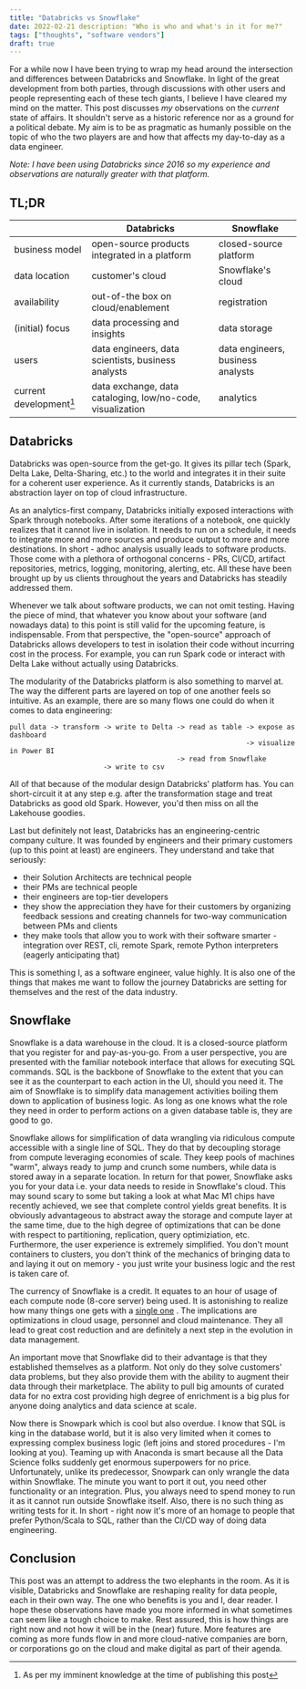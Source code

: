```yaml
---
title: "Databricks vs Snowflake"
date: 2022-02-21 description: "Who is who and what's in it for me?"
tags: ["thoughts", "software vendors"]
draft: true
---
```


For a while now I have been trying to wrap my head around the intersection and differences between Databricks and
Snowflake. In light of the great development from both parties, through discussions with other users and people
representing each of these tech giants, I believe I have cleared my mind on the matter. This post discusses _my_
observations on the _current_ state of affairs. It shouldn't serve as a historic reference nor as a ground for a
political debate. My aim is to be as pragmatic as humanly possible on the topic of who the two players are and how that
affects my day-to-day as a data engineer.

_Note: I have been using Databricks since 2016 so my experience and observations are naturally greater with that
platform._

## TL;DR

|                         | Databricks                                                 | Snowflake                         |
|-------------------------|------------------------------------------------------------|-----------------------------------|
| business model          | open-source products integrated in a platform              | closed-source platform            |
| data location           | customer's cloud                                           | Snowflake's cloud                 |
| availability            | out-of-the box on cloud/enablement                         | registration                      |
| (initial) focus         | data processing and insights                               | data storage                      |
| users                   | data engineers, data scientists, business analysts         | data engineers, business analysts |
| current development[^1] | data exchange, data cataloging, low/no-code, visualization | analytics                         |

## Databricks

Databricks was open-source from the get-go. It gives its pillar tech (Spark, Delta Lake, Delta-Sharing, etc.) to the
world and integrates it in their suite for a coherent user experience. As it currently stands, Databricks is an
abstraction layer on top of cloud infrastructure.

As an analytics-first company, Databricks initially exposed interactions with Spark through notebooks. After some
iterations of a notebook, one quickly realizes that it cannot live in isolation. It needs to run on a schedule, it needs
to integrate more and more sources and produce output to more and more destinations. In short - adhoc analysis usually
leads to software products. Those come with a plethora of orthogonal concerns - PRs, CI/CD, artifact repositories,
metrics, logging, monitoring, alerting, etc. All these have been brought up by us clients throughout the years and
Databricks has steadily addressed them.

Whenever we talk about software products, we can not omit testing. Having the piece of mind, that whatever you know
about your software (and nowadays data) to this point is still valid for the upcoming feature, is indispensable. From
that perspective, the "open-source" approach of Databricks allows developers to test in isolation their code without
incurring cost in the process. For example, you can run Spark code or interact with Delta Lake without actually using
Databricks.

The modularity of the Databricks platform is also something to marvel at. The way the different parts are layered on top
of one another feels so intuitive. As an example, there are so many flows one could do when it comes to data
engineering:

```
pull data -> transform -> write to Delta -> read as table -> expose as dashboard
                                                          -> visualize in Power BI
                                         -> read from Snowflake
                       -> write to csv
```

All of that because of the modular design Databricks' platform has. You can short-circuit it at any step e.g. after the
transformation stage and treat Databricks as good old Spark. However, you'd then miss on all the Lakehouse goodies.

Last but definitely not least, Databricks has an engineering-centric company culture. It was founded by engineers and
their primary customers (up to this point at least) are engineers. They understand and take that seriously:

- their Solution Architects are technical people
- their PMs are technical people
- their engineers are top-tier developers
- they show the appreciation they have for their customers by organizing feedback sessions and creating channels for
  two-way communication between PMs and clients
- they make tools that allow you to work with their software smarter - integration over REST, cli, remote Spark, remote
  Python interpreters (eagerly anticipating that)

This is something I, as a software engineer, value highly. It is also one of the things that makes me want to follow the
journey Databricks are setting for themselves and the rest of the data industry.

## Snowflake

Snowflake is a data warehouse in the cloud. It is a closed-source platform that you register for and pay-as-you-go. From
a user perspective, you are presented with the familiar notebook interface that allows for executing SQL commands. SQL
is the backbone of Snowflake to the extent that you can see it as the counterpart to each action in the UI, should you
need it. The aim of Snowflake is to simplify data management activities boiling them down to application of business
logic. As long as one knows what the role they need in order to perform actions on a given database table is, they are
good to go.

Snowflake allows for simplification of data wrangling via ridiculous compute accessible with a single line of SQL. They
do that by decoupling storage from compute leveraging economies of scale. They keep pools of machines "warm", always
ready to jump and crunch some numbers, while data is stored away in a separate location. In return for that power,
Snowflake asks you for your data i.e. your data needs to reside in Snowflake's cloud. This may sound scary to some but
taking a look at what Mac M1 chips have recently achieved, we see that complete control yields great benefits. It is
obviously advantageous to abstract away the storage and compute layer at the same time, due to the high degree of
optimizations that can be done with respect to partitioning, replication, query optimiziation, etc. Furthermore, the
user experience is extremely simplified. You don't mount containers to clusters, you don't think of the mechanics of
bringing data to and laying it out on memory - you just write your business logic and the rest is taken care of.

The currency of Snowflake is a credit. It equates to an hour of usage of each compute node (8-core server) being used.
It is astonishing to realize how many things one gets with a
[single one](https://medium.com/@nickakincilar/mythbusting-snowflake-pricing-all-the-cool-stuff-you-get-with-1-credit-f3daad217a98)
. The implications are optimizations in cloud usage, personnel and cloud maintenance. They all lead to great cost
reduction and are definitely a next step in the evolution in data management.

An important move that Snowflake did to their advantage is that they established themselves as a platform. Not only do
they solve customers' data problems, but they also provide them with the ability to augment their data through their
marketplace. The ability to pull big amounts of curated data for no extra cost providing high degree of enrichment is a
big plus for anyone doing analytics and data science at scale.

Now there is Snowpark which is cool but also overdue. I know that SQL is king in the database world, but it is also very
limited when it comes to expressing complex business logic (left joins and stored procedures - I'm looking at you).
Teaming up with Anaconda is smart because all the Data Science folks suddenly get enormous superpowers for no price.
Unfortunately, unlike its predecessor, Snowpark can only wrangle the data within Snowflake. The minute you want to port
it out, you need other functionality or an integration. Plus, you always need to spend money to run it as it cannot run
outside Snowflake itself. Also, there is no such thing as writing tests for it. In short - right now it's more of an
homage to people that prefer Python/Scala to SQL, rather than the CI/CD way of doing data engineering.

## Conclusion

This post was an attempt to address the two elephants in the room. As it is visible, Databricks and Snowflake are
reshaping reality for data people, each in their own way. The one who benefits is you and I, dear reader. I hope these
observations have made you more informed in what sometimes can seem like a tough choice to make. Rest assured, this is
how things are right now and not how it will be in the (near) future. More features are coming as more funds flow in and
more cloud-native companies are born, or corporations go on the cloud and make digital as part of their agenda.

[^1]: As per my imminent knowledge at the time of publishing this post